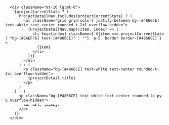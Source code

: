       <div className="mt-10 lg:mt-0">
        {projectCurrentState ? (
          ProjectDetailNav.includes(projectCurrentState) ? (
            <ul className="grid grid-cols-7 justify-between bg-[#4866CE] text-white text-center rounded-t-2xl overflow-hidden">
              {ProjectDetailNav.map((item, index) => (
                <li key={index} className={`${item === projectCurrentState ? "bg-[#EAEFF6] text-[#4866CE]" : ""}  p-5  border border-[#4866CE]`} >
                  {item}
                </li>
              ))}
            </ul>
          ) : (
            <p className="bg-[#4866CE] text-white text-center rounded-t-2xl overflow-hidden">
              {projectDetail.title}
            </p>
          )
        ) : (
          <p className="bg-[#4866CE] text-white text-center rounded-lg py-6 overflow-hidden">
            وضعیتی یافت نشد.
          </p>
        )}
      </div>